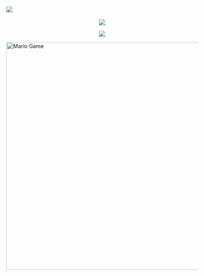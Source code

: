 ## <a href="https://github.com/dasaraul"><img src="https://cardivo.vercel.app/api?name=Tamaes&description=Hi,%20i%27m%20Tama%20Wecome%20to%20my%20GH%20page,%20Nice%20to%20meet%20you%20👋&image=https://i.pinimg.com/564x/0b/5c/91/0b5c91d3e3c0fc913b89ec6e9ad0011b.jpg&usqp=CAU&backgroundColor=%23ecf0f1&instagram=@tams.aspx&github=dasaraul&pattern=leaf&colorPattern=%23eaeaea" /><a>
</p>

<p align="center">
   <img src="https://github-readme-streak-stats.herokuapp.com/?user=weebzone" />
</p>

<p align="center">
  <img src="https://komarev.com/ghpvc/?username=weebzone&label=VIEWS&style=flat-square&color=orange" />
</p>

<img src="https://github.com/TheDudeThatCode/TheDudeThatCode/blob/master/Assets/Mario_Gameplay.gif" alt="Mario Game" width="600" />


<!--START_SECTION:waka-->

<!--END_SECTION:waka-->
